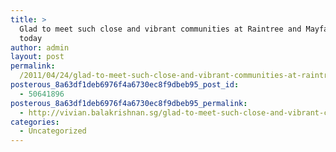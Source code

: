 ```yaml
---
title: >
  Glad to meet such close and vibrant communities at Raintree and Mayfair Park
  today
author: admin
layout: post
permalink:
  /2011/04/24/glad-to-meet-such-close-and-vibrant-communities-at-raintree-and-mayfair-park-today/
posterous_8a63df1deb6976f4a6730ec8f9dbeb95_post_id:
  - 50641896
posterous_8a63df1deb6976f4a6730ec8f9dbeb95_permalink:
  - http://vivian.balakrishnan.sg/glad-to-meet-such-close-and-vibrant-communiti
categories:
  - Uncategorized
---
```

